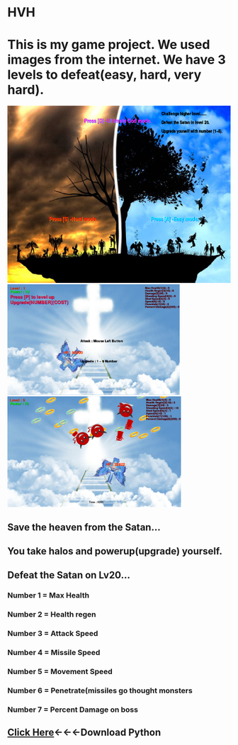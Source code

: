 # HVH
<html>
  <head>
    <h1> This is my game project. We used images from the internet. We have 3 levels to defeat(easy, hard, very hard).</h1>
    <img src ="https://github.com/hcho0437/HVH/blob/master/ScreenShots/title.png" height ="400px">
    <img src ="https://github.com/hcho0437/HVH/blob/master/ScreenShots/game_1.png" height ="250px">
    <img src ="https://github.com/hcho0437/HVH/blob/master/ScreenShots/game_2.png" height ="250px">
  <head>
  <body>
    <h2>Save the heaven from the Satan...</h2>
    <h2>You take halos and powerup(upgrade) yourself.</h2>
    <h2> Defeat the Satan on Lv20...</h2>
    <h3> Number 1 = Max Health</h3>
    <h3> Number 2 = Health regen</h3>
    <h3> Number 3 = Attack Speed</h3>
    <h3> Number 4 = Missile Speed</h3>
    <h3> Number 5 = Movement Speed</h3>
    <h3> Number 6 = Penetrate(missiles go thought monsters</h3>
    <h3> Number 7 = Percent Damage on boss</h3>
    <h2><a href ="http://www.pygame.org/download.shtml">Click Here<a>←←←Download Python<h2>
  <body>
<html>
